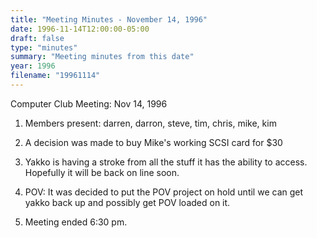 ```yaml
---
title: "Meeting Minutes - November 14, 1996"
date: 1996-11-14T12:00:00-05:00
draft: false
type: "minutes"
summary: "Meeting minutes from this date"
year: 1996
filename: "19961114"
---
```


Computer Club Meeting:  Nov 14, 1996 </p><p>
1.  Members present: darren, darron, steve, tim, chris, mike, kim </p><p>
2.  A decision was made to buy Mike's working SCSI card for $30 </p><p>
3.  Yakko is having a stroke from all the stuff it has the  	ability to access. Hopefully it will be back on line soon. </p><p>
4.  POV: 	It was decided to put the POV project on hold until we 	can get yakko back up and possibly get POV loaded on it. </p><p>
5.  Meeting ended 6:30 pm.  </p>
